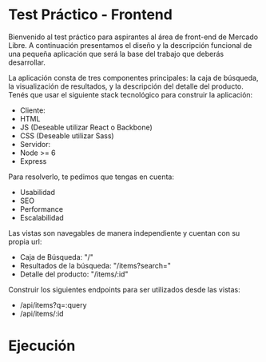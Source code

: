 # Test Práctico - Frontend

Bienvenido al test práctico para aspirantes al área de front-end de Mercado Libre.
A continuación presentamos el diseño y la descripción funcional de una pequeña aplicación que será la
base del trabajo que deberás desarrollar.

La aplicación consta de tres componentes principales: la caja de búsqueda, la visualización de
resultados, y la descripción del detalle del producto.
Tenés que usar el siguiente stack tecnológico para construir la aplicación:

* Cliente:
* HTML
* JS (Deseable utilizar React o Backbone)
* CSS (Deseable utilizar Sass)
* Servidor:
* Node >= 6
* Express

Para resolverlo, te pedimos que tengas en cuenta:
* Usabilidad
* SEO
* Performance
* Escalabilidad

Las vistas son navegables de manera independiente y cuentan con su propia url:
* Caja de Búsqueda: "/"
* Resultados de la búsqueda: "/items?search="
* Detalle del producto: "/items/:id"


Construir los siguientes endpoints para ser utilizados desde las vistas:

* /api/items?q=:query
* /api/items/:id


# Ejecución 



